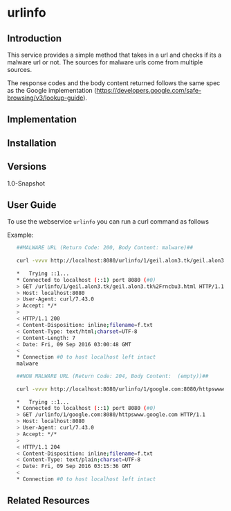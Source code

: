 # urlinfo
## Introduction
 This service provides a simple method that takes in a url and checks if its a malware url or not. The sources for malware urls come from multiple sources. 

 The response codes and the body content returned follows the same spec as the Google implementation (https://developers.google.com/safe-browsing/v3/lookup-guide).
  
## Implementation

## Installation

## Versions
1.0-Snapshot

## User Guide
To use the webservice `urlinfo` you can run a curl command as follows

Example:
```Bash
   ##MALWARE URL (Return Code: 200, Body Content: malware)##
   
   curl -vvvv http://localhost:8080/urlinfo/1/geil.alon3.tk/geil.alon3.tk%2Frncbu3.html
   
   *   Trying ::1...
   * Connected to localhost (::1) port 8080 (#0)
   > GET /urlinfo/1/geil.alon3.tk/geil.alon3.tk%2Frncbu3.html HTTP/1.1
   > Host: localhost:8080
   > User-Agent: curl/7.43.0
   > Accept: */*
   >
   < HTTP/1.1 200
   < Content-Disposition: inline;filename=f.txt
   < Content-Type: text/html;charset=UTF-8
   < Content-Length: 7
   < Date: Fri, 09 Sep 2016 03:00:48 GMT
   <
   * Connection #0 to host localhost left intact
   malware

```

```Bash
   ##NON MALWARE URL (Return Code: 204, Body Content:  (empty))##
   
   curl -vvvv http://localhost:8080/urlinfo/1/google.com:8080/httpswww.google.com
   
   *   Trying ::1...
   * Connected to localhost (::1) port 8080 (#0)
   > GET /urlinfo/1/google.com:8080/httpswww.google.com HTTP/1.1
   > Host: localhost:8080
   > User-Agent: curl/7.43.0
   > Accept: */*
   >
   < HTTP/1.1 204
   < Content-Disposition: inline;filename=f.txt
   < Content-Type: text/plain;charset=UTF-8
   < Date: Fri, 09 Sep 2016 03:15:36 GMT
   <
   * Connection #0 to host localhost left intact

```


## Related Resources
